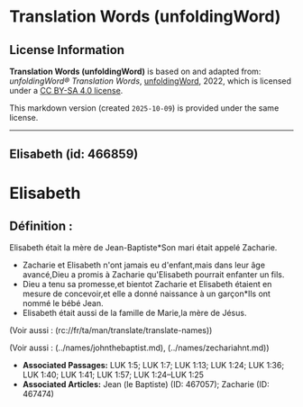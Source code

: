 # Translation Words (unfoldingWord)

## License Information

**Translation Words (unfoldingWord)** is based on and adapted from: _unfoldingWord® Translation Words_, [unfoldingWord](https://unfoldingword.org/utw), 2022, which is licensed under a [CC BY-SA 4.0 license](https://creativecommons.org/licenses/by-sa/4.0/legalcode.en).

This markdown version (created `2025-10-09`) is provided under the same license.



--------------------------------

## Elisabeth (id: 466859)

Elisabeth
=========

Définition :
------------

Elisabeth était la mère de Jean\-Baptiste\*Son mari était appelé Zacharie.

* Zacharie et Elisabeth n'ont jamais eu d'enfant,mais dans leur âge avancé,Dieu a promis à Zacharie qu'Elisabeth pourrait enfanter un fils.
* Dieu a tenu sa promesse,et bientot Zacharie et Elisabeth étaient en mesure de concevoir,et elle a donné naissance à un garçon\*Ils ont nommé le bébé Jean.
* Elisabeth était aussi de la famille de Marie,la mère de Jésus.

(Voir aussi : (rc://fr/ta/man/translate/translate\-names))

(Voir aussi : (../names/johnthebaptist.md), (../names/zechariahnt.md))

* **Associated Passages:** LUK 1:5; LUK 1:7; LUK 1:13; LUK 1:24; LUK 1:36; LUK 1:40; LUK 1:41; LUK 1:57; LUK 1:24–LUK 1:25
* **Associated Articles:** Jean (le Baptiste) (ID: 467057); Zacharie (ID: 467474)

